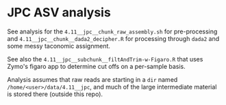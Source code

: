 # JPC ASV analysis

See analysis for the ```4.11__jpc__chunk_raw_assembly.sh``` for pre-processing and ```4.11__jpc__chunk__dada2_decipher.R``` for processing through ```dada2``` and some messy taconomic assignment. 

See also the ```4.11__jpc__subchunk__filtAndTrim-w-Figaro.R``` that uses Zymo's figaro app to determine cut offs on a per-sample basis.

Analysis assumes that raw reads are starting in a ```dir``` named ```/home/<user>/data/4.11__jpc```, and much of the large intermediate material is stored there (outside this repo).
